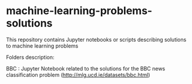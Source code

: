# machine-learning-problems-solutions
This repository contains  Jupyter notebooks or scripts describing solutions to machine learning problems

Folders description: 

BBC : Jupyter Notebook related to the solutions for the BBC news classification problem (http://mlg.ucd.ie/datasets/bbc.html)
